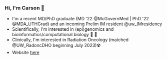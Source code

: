 ### Hi, I'm Carson 👋

- I'm a recent MD/PhD graduate (MD '22 @McGovernMed | PhD '22 @MDA_UTHGrad) and an incoming Prelim IM resident @uw_IMresidency
- Scientifically, I'm interested in (epi)genomics and bioinformatics/computational biology 🧬 💾
- Clinically, I'm interested in Radiation Oncology (matched @UW_RadoncDHO beginning July 2023)☢️
- Website [here](https://sccallahan.github.io/)
